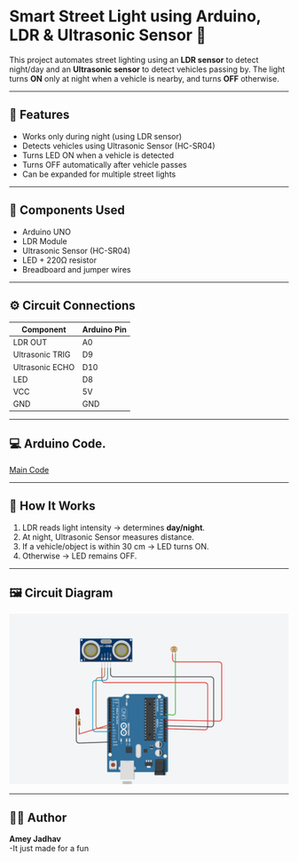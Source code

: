 # Smart Street Light using Arduino, LDR & Ultrasonic Sensor 🚦

This project automates street lighting using an **LDR sensor** to detect night/day and an **Ultrasonic sensor** to detect vehicles passing by. The light turns **ON** only at night when a vehicle is nearby, and turns **OFF** otherwise.

---

## 🧠 Features
- Works only during night (using LDR sensor)
- Detects vehicles using Ultrasonic Sensor (HC-SR04)
- Turns LED ON when a vehicle is detected
- Turns OFF automatically after vehicle passes
- Can be expanded for multiple street lights

---

## 🧰 Components Used
- Arduino UNO  
- LDR Module  
- Ultrasonic Sensor (HC-SR04)  
- LED + 220Ω resistor  
- Breadboard and jumper wires  

---

## ⚙️ Circuit Connections

| Component | Arduino Pin |
|------------|-------------|
| LDR OUT | A0 |
| Ultrasonic TRIG | D9 |
| Ultrasonic ECHO | D10 |
| LED | D8 |
| VCC | 5V |
| GND | GND |

---

## 💻 Arduino Code.
[Main Code](https://github.com/AmeySecOps/Smart-Street-Light-Arduino/blob/81b01951b7d2cdd7f92159fc1e57428333bd88b5/CODE/Smart_street_light_project.ino)  


---

## 🧩 How It Works
1. LDR reads light intensity → determines **day/night**.  
2. At night, Ultrasonic Sensor measures distance.  
3. If a vehicle/object is within 30 cm → LED turns ON.  
4. Otherwise → LED remains OFF.  

---

## 🖼️ Circuit Diagram
![circuit Diagream](https://github.com/AmeySecOps/Smart-Street-Light-Arduino/blob/f20dd3b124725c7ab8246309ad89d5539e9b4001/Circuit%20Diagram/Circuit%20Diagram.png)

---

## 🧑‍💻 Author
**Amey Jadhav**  
-It just made for a fun   
